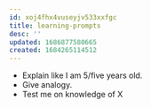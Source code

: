 ```yaml
---
id: xoj4fhx4vuseyjv533xxfgc
title: learning-prompts
desc: ''
updated: 1686877580665
created: 1684265114512
---
```


- Explain like I am 5/five years old.
- Give analogy.
- Test me on knowledge of X
